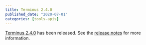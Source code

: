 ```yaml
---
title: Terminus 2.4.0
published_date: "2020-07-01"
categories: [tools-apis]
---
```

[Terminus 2.4.0](/terminus) has been released. See the [release notes](https://github.com/pantheon-systems/terminus/releases/tag/2.4.0) for more information.
